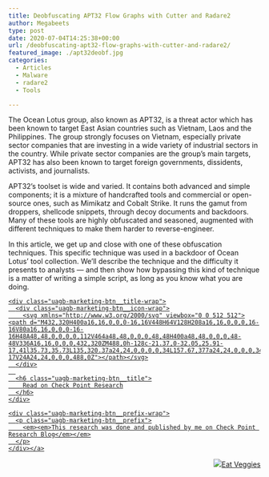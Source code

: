 ```yaml
---
title: Deobfuscating APT32 Flow Graphs with Cutter and Radare2
author: Megabeets
type: post
date: 2020-07-04T14:25:38+00:00
url: /deobfuscating-apt32-flow-graphs-with-cutter-and-radare2/
featured_image: ./apt32deobf.jpg
categories:
  - Articles
  - Malware
  - radare2
  - Tools

---
```

The Ocean Lotus group, also known as APT32, is a threat actor which has been known to target East Asian countries such as Vietnam, Laos and the Philippines. The group strongly focuses on Vietnam, especially private sector companies that are investing in a wide variety of industrial sectors in the country. While private sector companies are the group’s main targets, APT32 has also been known to target foreign governments, dissidents, activists, and journalists.

APT32’s toolset is wide and varied. It contains both advanced and simple components; it is a mixture of handcrafted tools and commercial or open-source ones, such as Mimikatz and Cobalt Strike. It runs the gamut from droppers, shellcode snippets, through decoy documents and backdoors. Many of these tools are highly obfuscated and seasoned, augmented with different techniques to make them harder to reverse-engineer.

In this article, we get up and close with one of these obfuscation techniques. This specific technique was used in a backdoor of Ocean Lotus’ tool collection. We’ll describe the technique and the difficulty it presents to analysts — and then show how bypassing this kind of technique is a matter of writing a simple script, as long as you know what you are doing.





<div class="wp-block-uagb-marketing-button uagb-marketing-btn__outer-wrap uagb-marketing-btn__align-center uagb-marketing-btn__align-text-center uagb-marketing-btn__icon-before uagb-block-beea85a6">
  <div class="uagb-marketing-btn__wrap">
    <a href="https://research.checkpoint.com/2019/deobfuscating-apt32-flow-graphs-with-cutter-and-radare2/" class="uagb-marketing-btn__link" target="_blank" rel="noopener noreferrer">
    
    <div class="uagb-marketing-btn__title-wrap">
      <div class="uagb-marketing-btn__icon-wrap">
        <svg xmlns="http://www.w3.org/2000/svg" viewbox="0 0 512 512"><path d="M432,320H400a16,16,0,0,0-16,16V448H64V128H208a16,16,0,0,0,16-16V80a16,16,0,0,0-16-16H48A48,48,0,0,0,0,112V464a48,48,0,0,0,48,48H400a48,48,0,0,0,48-48V336A16,16,0,0,0,432,320ZM488,0h-128c-21.37,0-32.05,25.91-17,41l35.73,35.73L135,320.37a24,24,0,0,0,0,34L157.67,377a24,24,0,0,0,34,0L435.28,133.32,471,169c15,15,41,4.5,41-17V24A24,24,0,0,0,488,0Z"></path></svg>
      </div>
      
      <h6 class="uagb-marketing-btn__title">
        Read on Check Point Research
      </h6>
    </div>
    
    <div class="uagb-marketing-btn__prefix-wrap">
      <p class="uagb-marketing-btn__prefix">
        <em><em>This research was done and published by me on Check Point Research Blog</em></em>
      </p>
    </div></a>
  </div>
</div>



<div class="nf-post-footer">
  <p style="text-align: right">
    <a href="https://www.megabeets.net/about.html#vegan"><img src="./megabeets_inline_logo.png" />Eat Veggies</a>
  </p>
</div>